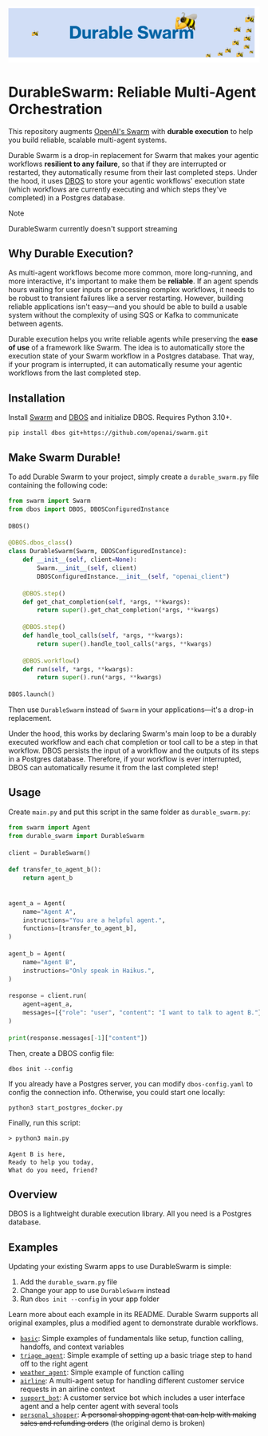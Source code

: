 ![Durable Swarm Logo](assets/durable-swarm-banner.png)

# DurableSwarm: Reliable Multi-Agent Orchestration

This repository augments [OpenAI's Swarm](https://github.com/openai/swarm/tree/main) with **durable execution** to help you build reliable, scalable multi-agent systems.

Durable Swarm is a drop-in replacement for Swarm that makes your agentic workflows **resilient to any failure**, so that if they are interrupted or restarted, they automatically resume from their last completed steps.
Under the hood, it uses [DBOS](https://github.com/dbos-inc/dbos-transact-py) to store your agentic workflows' execution state (which workflows are currently executing and which steps they've completed) in a Postgres database.

> [!NOTE]
> DurableSwarm currently doesn't support streaming

## Why Durable Execution?

As multi-agent workflows become more common, more long-running, and more interactive, it's important to make them be **reliable**.
If an agent spends hours waiting for user inputs or processing complex workflows, it needs to be robust to transient failures like a server restarting.
However, building reliable applications isn't easy&mdash;and you should be able to build a usable system without the complexity of using SQS or Kafka to communicate between agents.

Durable execution helps you write reliable agents while preserving the **ease of use** of a framework like Swarm.
The idea is to automatically store the execution state of your Swarm workflow in a Postgres database.
That way, if your program is interrupted, it can automatically resume your agentic workflows from the last completed step.

## Installation

Install [Swarm](https://github.com/openai/swarm/tree/main) and [DBOS](https://github.com/dbos-inc/dbos-transact-py) and initialize DBOS. Requires Python 3.10+.

```
pip install dbos git+https://github.com/openai/swarm.git
```

## Make Swarm Durable!

To add Durable Swarm to your project, simply create a `durable_swarm.py` file containing the following code:

```python
from swarm import Swarm
from dbos import DBOS, DBOSConfiguredInstance

DBOS()

@DBOS.dbos_class()
class DurableSwarm(Swarm, DBOSConfiguredInstance):
    def __init__(self, client=None):
        Swarm.__init__(self, client)
        DBOSConfiguredInstance.__init__(self, "openai_client")

    @DBOS.step()
    def get_chat_completion(self, *args, **kwargs):
        return super().get_chat_completion(*args, **kwargs)

    @DBOS.step()
    def handle_tool_calls(self, *args, **kwargs):
        return super().handle_tool_calls(*args, **kwargs)

    @DBOS.workflow()
    def run(self, *args, **kwargs):
        return super().run(*args, **kwargs)

DBOS.launch()
```

Then use `DurableSwarm` instead of `Swarm` in your applications&mdash;it's a drop-in replacement.

Under the hood, this works by declaring Swarm's main loop to be a durably executed workflow and each chat completion or tool call to be a step in that workflow.
DBOS persists the input of a workflow and the outputs of its steps in a Postgres database.
Therefore, if your workflow is ever interrupted, DBOS can automatically resume it from the last completed step!

## Usage

Create `main.py` and put this script in the same folder as `durable_swarm.py`:

```python
from swarm import Agent
from durable_swarm import DurableSwarm

client = DurableSwarm()

def transfer_to_agent_b():
    return agent_b


agent_a = Agent(
    name="Agent A",
    instructions="You are a helpful agent.",
    functions=[transfer_to_agent_b],
)

agent_b = Agent(
    name="Agent B",
    instructions="Only speak in Haikus.",
)

response = client.run(
    agent=agent_a,
    messages=[{"role": "user", "content": "I want to talk to agent B."}],
)

print(response.messages[-1]["content"])
```

Then, create a DBOS config file:
```
dbos init --config
```

If you already have a Postgres server, you can modify `dbos-config.yaml` to config the connection info.
Otherwise, you could start one locally:
```
python3 start_postgres_docker.py
```

Finally, run this script:
```
> python3 main.py

Agent B is here,
Ready to help you today,
What do you need, friend?
```

## Overview

DBOS is a lightweight durable execution library. All you need is a Postgres database.

## Examples

Updating your existing Swarm apps to use DurableSwarm is simple:
1. Add the `durable_swarm.py` file
2. Change your app to use `DurableSwarm` instead
3. Run `dbos init --config` in your app folder

Learn more about each example in its README. Durable Swarm supports all original examples, plus a modified agent to demonstrate durable workflows.

- [`basic`](examples/basic/): Simple examples of fundamentals like setup, function calling, handoffs, and context variables
- [`triage_agent`](examples/triage_agent/): Simple example of setting up a basic triage step to hand off to the right agent
- [`weather_agent`](examples/weather_agent/): Simple example of function calling
- [`airline`](examples/airline/): A multi-agent setup for handling different customer service requests in an airline context
- [`support_bot`](examples/support_bot/): A customer service bot which includes a user interface agent and a help center agent with several tools
- [`personal_shopper`](#): ~~A personal shopping agent that can help with making sales and refunding orders~~ (the original demo is broken)